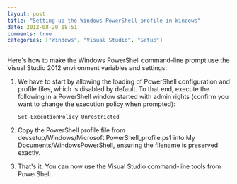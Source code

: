 ```yaml
---
layout: post
title: "Setting up the Windows PowerShell profile in Windows"
date: 2012-08-20 18:51
comments: true
categories: ["Windows", "Visual Studio", "Setup"]
---
```


Here's how to make the Windows PowerShell command-line prompt use the Visual Studio 2012 environment variables and settings:

1.  We have to start by allowing the loading of PowerShell configuration and profile files, which is disabled by default. To that end, execute the following in a PowerShell window started with admin rights (confirm you want to change the execution policy when prompted):

    `Set-ExecutionPolicy Unrestricted`

2.  Copy the PowerShell profile file from devsetup/Windows/Microsoft.PowerShell_profile.ps1 into My Documents/WindowsPowerShell, ensuring the filename is preserved exactly.

3.  That's it. You can now use the Visual Studio command-line tools from PowerShell.